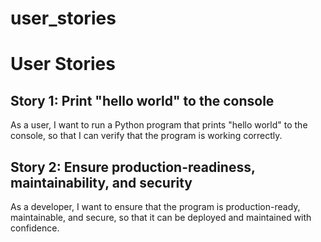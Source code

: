 # user_stories

# User Stories
## Story 1: Print "hello world" to the console
As a user, I want to run a Python program that prints "hello world" to the console, so that I can verify that the program is working correctly.

## Story 2: Ensure production-readiness, maintainability, and security
As a developer, I want to ensure that the program is production-ready, maintainable, and secure, so that it can be deployed and maintained with confidence.